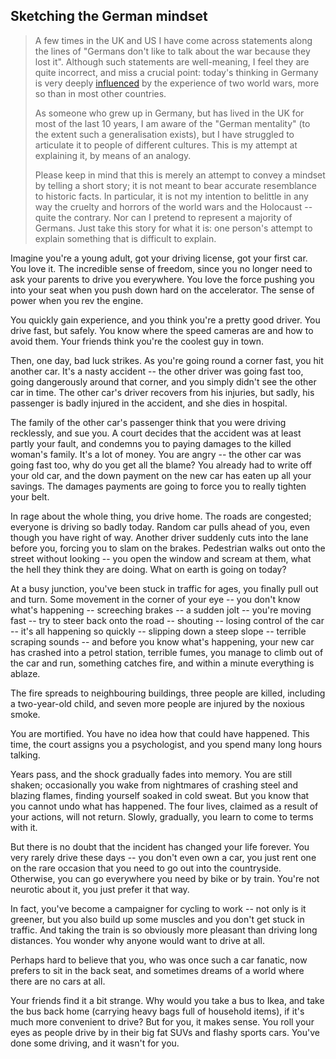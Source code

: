Sketching the German mindset
----------------------------

> A few times in the UK and US I have come across statements along the lines of "Germans don't like
> to talk about the war because they lost it". Although such statements are well-meaning, I feel
> they are quite incorrect, and miss a crucial point: today's thinking in Germany is very deeply
> [influenced](http://www.economist.com/news/special-report/21579140-germany-now-dominant-country-europe-needs-rethink-way-it-sees-itself-and)
> by the experience of two world wars, more so than in most other countries.
>
> As someone who grew up in Germany, but has lived in the UK for most of the last 10 years, I am
> aware of the "German mentality" (to the extent such a generalisation exists), but I have struggled
> to articulate it to people of different cultures. This is my attempt at explaining it, by means of
> an analogy.
>
> Please keep in mind that this is merely an attempt to convey a mindset by telling a short story;
> it is not meant to bear accurate resemblance to historic facts. In particular, it is not my
> intention to belittle in any way the cruelty and horrors of the world wars and the Holocaust --
> quite the contrary. Nor can I pretend to represent a majority of Germans. Just take this story for
> what it is: one person's attempt to explain something that is difficult to explain.


Imagine you're a young adult, got your driving license, got your first car. You love it. The
incredible sense of freedom, since you no longer need to ask your parents to drive you everywhere.
You love the force pushing you into your seat when you push down hard on the accelerator. The sense
of power when you rev the engine.

You quickly gain experience, and you think you're a pretty good driver. You drive fast, but safely.
You know where the speed cameras are and how to avoid them. Your friends think you're the coolest
guy in town.

Then, one day, bad luck strikes. As you're going round a corner fast, you hit another car. It's a
nasty accident -- the other driver was going fast too, going dangerously around that corner, and you
simply didn't see the other car in time. The other car's driver recovers from his injuries, but
sadly, his passenger is badly injured in the accident, and she dies in hospital.

The family of the other car's passenger think that you were driving recklessly, and sue you. A court
decides that the accident was at least partly your fault, and condemns you to paying damages to the
killed woman's family. It's a lot of money. You are angry -- the other car was going fast too, why
do you get all the blame? You already had to write off your old car, and the down payment on the new
car has eaten up all your savings. The damages payments are going to force you to really tighten
your belt.

In rage about the whole thing, you drive home. The roads are congested; everyone is driving so badly
today. Random car pulls ahead of you, even though you have right of way. Another driver suddenly
cuts into the lane before you, forcing you to slam on the brakes. Pedestrian walks out onto the
street without looking -- you open the window and scream at them, what the hell they think they are
doing. What on earth is going on today?

At a busy junction, you've been stuck in traffic for ages, you finally pull out and turn. Some
movement in the corner of your eye -- you don't know what's happening -- screeching brakes -- a
sudden jolt -- you're moving fast -- try to steer back onto the road -- shouting -- losing control
of the car -- it's all happening so quickly -- slipping down a steep slope -- terrible scraping
sounds -- and before you know what's happening, your new car has crashed into a petrol station,
terrible fumes, you manage to climb out of the car and run, something catches fire, and within a
minute everything is ablaze.

The fire spreads to neighbouring buildings, three people are killed, including a two-year-old child,
and seven more people are injured by the noxious smoke.

You are mortified. You have no idea how that could have happened. This time, the court assigns you a
psychologist, and you spend many long hours talking.

Years pass, and the shock gradually fades into memory. You are still shaken; occasionally you wake
from nightmares of crashing steel and blazing flames, finding yourself soaked in cold sweat. But you
know that you cannot undo what has happened. The four lives, claimed as a result of your actions,
will not return. Slowly, gradually, you learn to come to terms with it.

But there is no doubt that the incident has changed your life forever. You very rarely drive these
days -- you don't even own a car, you just rent one on the rare occasion that you need to go out
into the countryside. Otherwise, you can go everywhere you need by bike or by train. You're not
neurotic about it, you just prefer it that way.

In fact, you've become a campaigner for cycling to work -- not only is it greener, but you also
build up some muscles and you don't get stuck in traffic. And taking the train is so obviously more
pleasant than driving long distances. You wonder why anyone would want to drive at all.

Perhaps hard to believe that you, who was once such a car fanatic, now prefers to sit in the back
seat, and sometimes dreams of a world where there are no cars at all.

Your friends find it a bit strange. Why would you take a bus to Ikea, and take the bus back home
(carrying heavy bags full of household items), if it's much more convenient to drive? But for you,
it makes sense. You roll your eyes as people drive by in their big fat SUVs and flashy sports cars.
You've done some driving, and it wasn't for you.

